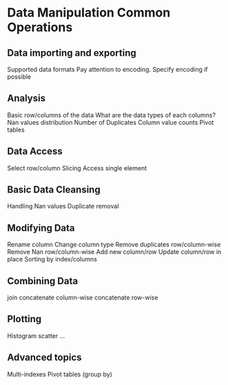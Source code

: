 # Data Manipulation Common Operations 

## Data importing and exporting
Supported data formats
Pay attention to encoding. Specify encoding if possible

## Analysis
Basic row/columns of the data
What are the data types of each columns?
Nan values distribution
Number of Duplicates
Column value counts
Pivot tables

## Data Access
Select row/column
Slicing
Access single element

## Basic Data Cleansing
Handling Nan values
Duplicate removal

## Modifying Data
Rename column
Change column type
Remove duplicates row/column-wise
Remove Nan row/column-wise
Add new column/row
Update column/row in place
Sorting by index/columns 

## Combining Data
join
concatenate column-wise
concatenate row-wise

## Plotting
Histogram
scatter
...

## Advanced topics
Multi-indexes
Pivot tables (group by)
